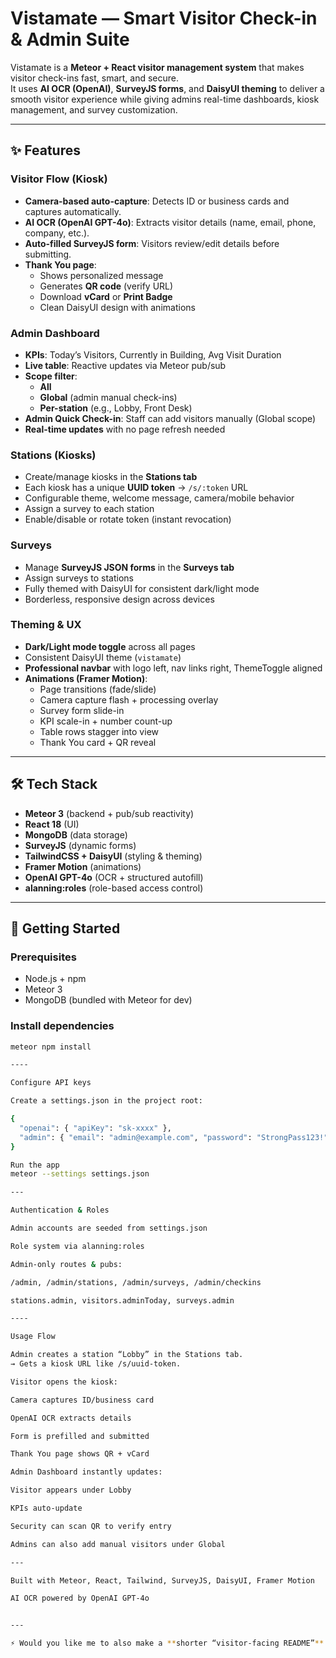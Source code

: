 # Vistamate — Smart Visitor Check-in & Admin Suite

Vistamate is a **Meteor + React visitor management system** that makes visitor check-ins fast, smart, and secure.  
It uses **AI OCR (OpenAI)**, **SurveyJS forms**, and **DaisyUI theming** to deliver a smooth visitor experience while giving admins real-time dashboards, kiosk management, and survey customization.

---

## ✨ Features

### Visitor Flow (Kiosk)
- **Camera-based auto-capture**: Detects ID or business cards and captures automatically.
- **AI OCR (OpenAI GPT-4o)**: Extracts visitor details (name, email, phone, company, etc.).
- **Auto-filled SurveyJS form**: Visitors review/edit details before submitting.
- **Thank You page**:
  - Shows personalized message
  - Generates **QR code** (verify URL)
  - Download **vCard** or **Print Badge**
  - Clean DaisyUI design with animations

### Admin Dashboard
- **KPIs**: Today’s Visitors, Currently in Building, Avg Visit Duration
- **Live table**: Reactive updates via Meteor pub/sub
- **Scope filter**:
  - **All**
  - **Global** (admin manual check-ins)
  - **Per-station** (e.g., Lobby, Front Desk)
- **Admin Quick Check-in**: Staff can add visitors manually (Global scope)
- **Real-time updates** with no page refresh needed

### Stations (Kiosks)
- Create/manage kiosks in the **Stations tab**
- Each kiosk has a unique **UUID token** → `/s/:token` URL
- Configurable theme, welcome message, camera/mobile behavior
- Assign a survey to each station
- Enable/disable or rotate token (instant revocation)

### Surveys
- Manage **SurveyJS JSON forms** in the **Surveys tab**
- Assign surveys to stations
- Fully themed with DaisyUI for consistent dark/light mode
- Borderless, responsive design across devices

### Theming & UX
- **Dark/Light mode toggle** across all pages
- Consistent DaisyUI theme (`vistamate`)
- **Professional navbar** with logo left, nav links right, ThemeToggle aligned
- **Animations (Framer Motion)**:
  - Page transitions (fade/slide)
  - Camera capture flash + processing overlay
  - Survey form slide-in
  - KPI scale-in + number count-up
  - Table rows stagger into view
  - Thank You card + QR reveal

---

## 🛠 Tech Stack

- **Meteor 3** (backend + pub/sub reactivity)
- **React 18** (UI)
- **MongoDB** (data storage)
- **SurveyJS** (dynamic forms)
- **TailwindCSS + DaisyUI** (styling & theming)
- **Framer Motion** (animations)
- **OpenAI GPT-4o** (OCR + structured autofill)
- **alanning:roles** (role-based access control)

---

## 🚀 Getting Started

### Prerequisites
- Node.js + npm
- Meteor 3
- MongoDB (bundled with Meteor for dev)

### Install dependencies
```bash
meteor npm install

----

Configure API keys

Create a settings.json in the project root:

{
  "openai": { "apiKey": "sk-xxxx" },
  "admin": { "email": "admin@example.com", "password": "StrongPass123!" }
}

Run the app
meteor --settings settings.json

---

Authentication & Roles

Admin accounts are seeded from settings.json

Role system via alanning:roles

Admin-only routes & pubs:

/admin, /admin/stations, /admin/surveys, /admin/checkins

stations.admin, visitors.adminToday, surveys.admin

----

Usage Flow

Admin creates a station “Lobby” in the Stations tab.
→ Gets a kiosk URL like /s/uuid-token.

Visitor opens the kiosk:

Camera captures ID/business card

OpenAI OCR extracts details

Form is prefilled and submitted

Thank You page shows QR + vCard

Admin Dashboard instantly updates:

Visitor appears under Lobby

KPIs auto-update

Security can scan QR to verify entry

Admins can also add manual visitors under Global

---

Built with Meteor, React, Tailwind, SurveyJS, DaisyUI, Framer Motion

AI OCR powered by OpenAI GPT-4o


---

⚡ Would you like me to also make a **shorter “visitor-facing README”** (only showing the check-in experience, no dev setup) that you can display on your **Welcome page** for first-time users?

